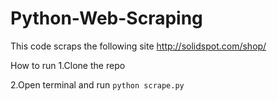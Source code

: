 # Python-Web-Scraping
This code scraps the following site http://solidspot.com/shop/

How to run
1.Clone the repo

2.Open terminal and run  `python scrape.py`

